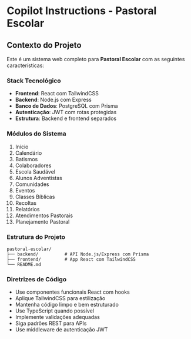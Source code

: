 # Copilot Instructions - Pastoral Escolar

<!-- Use this file to provide workspace-specific custom instructions to Copilot. For more details, visit https://code.visualstudio.com/docs/copilot/copilot-customization#_use-a-githubcopilotinstructionsmd-file -->

## Contexto do Projeto

Este é um sistema web completo para **Pastoral Escolar** com as seguintes características:

### Stack Tecnológico
- **Frontend**: React com TailwindCSS
- **Backend**: Node.js com Express
- **Banco de Dados**: PostgreSQL com Prisma
- **Autenticação**: JWT com rotas protegidas
- **Estrutura**: Backend e frontend separados

### Módulos do Sistema
1. Início
2. Calendário
3. Batismos
4. Colaboradores
5. Escola Saudável
6. Alunos Adventistas
7. Comunidades
8. Eventos
9. Classes Bíblicas
10. Recoltas
11. Relatórios
12. Atendimentos Pastorais
13. Planejamento Pastoral

### Estrutura do Projeto
```
pastoral-escolar/
├── backend/          # API Node.js/Express com Prisma
├── frontend/         # App React com TailwindCSS
└── README.md
```

### Diretrizes de Código
- Use componentes funcionais React com hooks
- Aplique TailwindCSS para estilização
- Mantenha código limpo e bem estruturado
- Use TypeScript quando possível
- Implemente validações adequadas
- Siga padrões REST para APIs
- Use middleware de autenticação JWT
